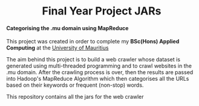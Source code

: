 <h1 align="center">Final Year Project JARs</h1>
<h4>Categorising the .mu domain using MapReduce</h4>
<p>This project was created in order to complete my <b>BSc(Hons) Applied Computing</b> at the <a href="www.uom.ac.mu">University of Mauritius</a></p>
<p>The aim behind this project is to build a web crawler whose dataset is generated using multi-threaded programming and to crawl websites in the .mu domain.
After the crawling process is over, then the results are passed into Hadoop's MapReduce Algorithm which then categorises all the URLs based on their keywords or frequent (non-stop) words.
</p>
<p>This repository contains all the jars for the web crawler</p>
